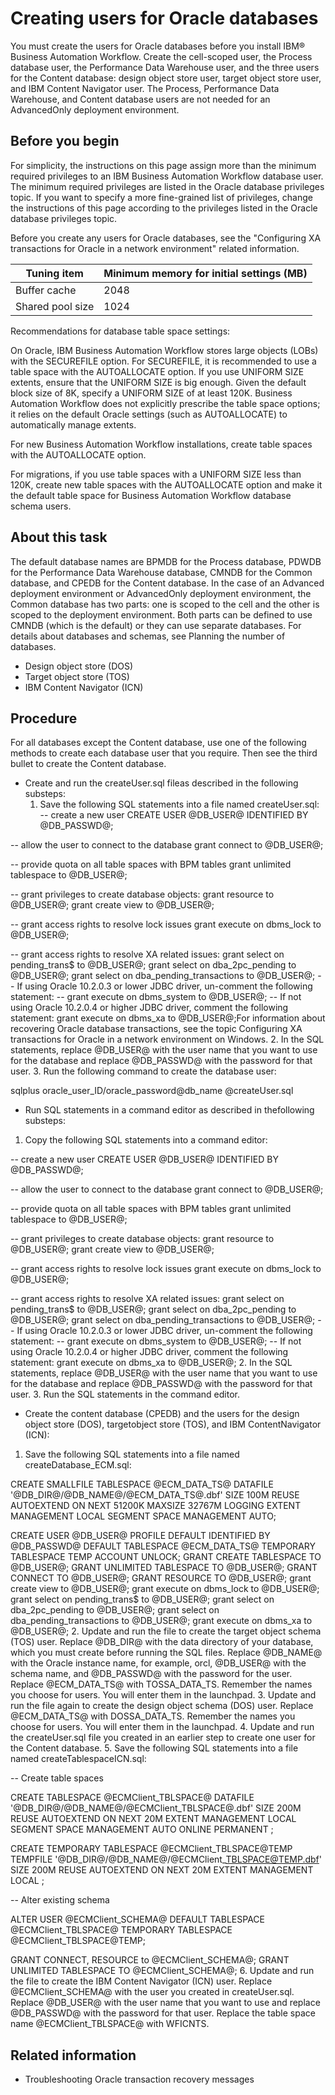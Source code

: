 # Creating users for Oracle databases

You must create the users for Oracle databases before you
install IBM® Business Automation
Workflow. Create the cell-scoped
user, the Process database user, the Performance Data Warehouse user, and the three users for the
Content database: design object store user, target object store user, and IBM Content
Navigator user. The
Process, Performance Data Warehouse, and Content database users are not needed for an AdvancedOnly
deployment environment.

## Before you begin

For simplicity, the instructions on this page assign more than the minimum
required privileges to an IBM Business Automation Workflow database
user. The minimum required privileges are listed in the Oracle database privileges
topic. If you want to specify a more fine-grained list of privileges, change the instructions of
this page according to the privileges listed in the Oracle database privileges topic.

Before you create any users for Oracle databases, see the "Configuring XA transactions for Oracle
in a network environment" related
information.

| Tuning item      |   Minimum memory for initial settings (MB) |
|------------------|--------------------------------------------|
| Buffer cache     |                                       2048 |
| Shared pool size |                                       1024 |

Recommendations for database table space
settings:

On Oracle, IBM Business Automation
Workflow stores
large objects (LOBs) with the SECUREFILE option. For SECUREFILE, it
is recommended to use a table space with the AUTOALLOCATE option. If
you use UNIFORM SIZE extents, ensure that the UNIFORM SIZE is big
enough. Given the default block size of 8K, specify a UNIFORM SIZE
of at least 120K. Business Automation Workflow does
not explicitly prescribe the table space options; it relies on the
default Oracle settings (such as AUTOALLOCATE) to automatically manage
extents.

For new Business Automation Workflow installations,
create table spaces with the AUTOALLOCATE option.

For migrations, if you use table spaces with
a UNIFORM SIZE less than 120K, create new table spaces with the AUTOALLOCATE
option and make it the default table space for Business Automation Workflow database
schema users.

## About this task

The default database names are BPMDB for the Process database, PDWDB for the
Performance Data Warehouse database, CMNDB for the Common database, and CPEDB for the Content
database.  In the case of an Advanced
deployment environment or AdvancedOnly
deployment environment, the Common database has two parts: one is
scoped to the cell and the other is scoped to the deployment environment. Both parts can be defined
to use CMNDB (which is the default) or they can use separate databases. For details about databases
and schemas, see Planning the number of databases.

- Design object store (DOS)
- Target object store (TOS)
- IBM Content
Navigator (ICN)

## Procedure

For all databases except the Content database, use one of
the following methods to create each database user that you require. Then see the third bullet to
create the Content database.

- Create and run the createUser.sql fileas described in the following substeps:
    1. Save the following SQL statements into a file named
createUser.sql:
-- create a new user
CREATE USER @DB\_USER@ IDENTIFIED BY @DB\_PASSWD@;

-- allow the user to connect to the database
grant connect to @DB\_USER@;

-- provide quota on all table spaces with BPM tables
grant unlimited tablespace to @DB\_USER@;

-- grant privileges to create database objects:
grant resource to @DB\_USER@;
grant create view to @DB\_USER@;

-- grant access rights to resolve lock issues
grant execute on dbms\_lock to @DB\_USER@;

-- grant access rights to resolve XA related issues:
grant select on pending\_trans$ to @DB\_USER@;
grant select on dba\_2pc\_pending to @DB\_USER@;
grant select on dba\_pending\_transactions to @DB\_USER@;
-- If using Oracle 10.2.0.3 or lower JDBC driver, un-comment the following statement:
-- grant execute on dbms\_system to @DB\_USER@;
-- If not using Oracle 10.2.0.4 or higher JDBC driver, comment the following statement:
grant execute on dbms\_xa to @DB\_USER@;For information about recovering Oracle database
transactions, see the topic Configuring XA transactions for Oracle in a network environment on Windows.
    2. In the SQL statements, replace @DB\_USER@ with the user name that
you want to use for the database and replace @DB\_PASSWD@ with the password for
that user.
    3. Run the following command to create the database user:

sqlplus oracle\_user\_ID/oracle\_password@db\_name @createUser.sql
- Run SQL statements in a command editor as described in thefollowing substeps:

1. Copy the following SQL statements into a command editor:

-- create a new user
CREATE USER @DB\_USER@ IDENTIFIED BY @DB\_PASSWD@;

-- allow the user to connect to the database
grant connect to @DB\_USER@;

-- provide quota on all table spaces with BPM tables
grant unlimited tablespace to @DB\_USER@;

-- grant privileges to create database objects:
grant resource to @DB\_USER@;
grant create view to @DB\_USER@;

-- grant access rights to resolve lock issues
grant execute on dbms\_lock to @DB\_USER@;

-- grant access rights to resolve XA related issues:
grant select on pending\_trans$ to @DB\_USER@;
grant select on dba\_2pc\_pending to @DB\_USER@;
grant select on dba\_pending\_transactions to @DB\_USER@;
-- If using Oracle 10.2.0.3 or lower JDBC driver, un-comment the following statement:
-- grant execute on dbms\_system to @DB\_USER@;
-- If not using Oracle 10.2.0.4 or higher JDBC driver, comment the following statement:
grant execute on dbms\_xa to @DB\_USER@;
2. In the SQL statements, replace @DB\_USER@ with the user name that
you want to use for the database and replace @DB\_PASSWD@ with the password for
that user.
3. Run the SQL statements in the command editor.
- Create the content database (CPEDB) and the users for the design object store (DOS), targetobject store (TOS), and IBM ContentNavigator (ICN):

1. Save the following SQL statements into a file named
createDatabase\_ECM.sql:

CREATE SMALLFILE TABLESPACE @ECM\_DATA\_TS@ DATAFILE '@DB\_DIR@/@DB\_NAME@/@ECM\_DATA\_TS@.dbf' SIZE 100M REUSE AUTOEXTEND ON NEXT 51200K MAXSIZE 32767M LOGGING EXTENT MANAGEMENT LOCAL SEGMENT SPACE MANAGEMENT AUTO;

CREATE USER @DB\_USER@ PROFILE DEFAULT IDENTIFIED BY @DB\_PASSWD@ DEFAULT TABLESPACE @ECM\_DATA\_TS@ TEMPORARY TABLESPACE TEMP ACCOUNT UNLOCK;
GRANT CREATE TABLESPACE TO @DB\_USER@;
GRANT UNLIMITED TABLESPACE TO @DB\_USER@;
GRANT CONNECT TO @DB\_USER@;
GRANT RESOURCE TO @DB\_USER@;
grant create view to @DB\_USER@;
grant execute on dbms\_lock to @DB\_USER@;
grant select on pending\_trans$ to @DB\_USER@;
grant select on dba\_2pc\_pending to @DB\_USER@;
grant select on dba\_pending\_transactions to @DB\_USER@;
grant execute on dbms\_xa to @DB\_USER@;
2. Update and run the file to create the target object schema (TOS) user. Replace
@DB\_DIR@ with the data directory of your database, which you must create before
running the SQL files. Replace @DB\_NAME@ with the Oracle instance name, for
example, orcl, @DB\_USER@ with the schema name, and
@DB\_PASSWD@ with the password for the user. Replace
@ECM\_DATA\_TS@ with TOSSA\_DATA\_TS. 
Remember the names you choose for users. You will enter them in the launchpad.
3. Update and run the file again to create the design object schema (DOS) user. Replace
@ECM\_DATA\_TS@ with DOSSA\_DATA\_TS. 
Remember the names you choose for users. You will enter them in the launchpad.
4. Update and run the createUser.sql file you created in an earlier step to
create one user for the Content database.
5. Save the following SQL statements into a file named
createTablespaceICN.sql:

-- Create table spaces

CREATE TABLESPACE @ECMClient\_TBLSPACE@
    DATAFILE '@DB\_DIR@/@DB\_NAME@/@ECMClient\_TBLSPACE@.dbf' SIZE 200M REUSE
    AUTOEXTEND ON NEXT 20M
    EXTENT MANAGEMENT LOCAL
    SEGMENT SPACE MANAGEMENT AUTO
    ONLINE
    PERMANENT
;

CREATE TEMPORARY TABLESPACE @ECMClient\_TBLSPACE@TEMP
    TEMPFILE '@DB\_DIR@/@DB\_NAME@/@ECMClient\_TBLSPACE@TEMP.dbf' SIZE 200M REUSE
    AUTOEXTEND ON NEXT 20M
    EXTENT MANAGEMENT LOCAL
;

-- Alter existing schema

ALTER USER @ECMClient\_SCHEMA@
    DEFAULT TABLESPACE @ECMClient\_TBLSPACE@ 
    TEMPORARY TABLESPACE @ECMClient\_TBLSPACE@TEMP;

GRANT CONNECT, RESOURCE to @ECMClient\_SCHEMA@;
GRANT UNLIMITED TABLESPACE TO @ECMClient\_SCHEMA@;
6. Update and run the file to create the IBM Content
Navigator (ICN) user. Replace
@ECMClient\_SCHEMA@ with the user you created in createUser.sql. Replace
@DB\_USER@ with the user name that you want to use and replace @DB\_PASSWD@ with the password for that
user. Replace the table space name @ECMClient\_TBLSPACE@ with WFICNTS.

## Related information

- Troubleshooting Oracle transaction recovery messages